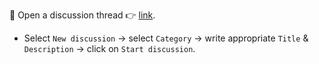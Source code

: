 📑 Open a discussion thread 👉 [link](https://github.com/buidltools/support/discussions).
* Select `New discussion` -> select `Category` -> write appropriate `Title` & `Description` -> click on `Start discussion`.

